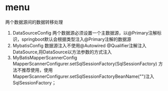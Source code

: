 # menu
两个数据源间的数据转移处理

1. DataSourceConfig 
    两个数据源必须设置一个主数据源，以@Primary注解标识，springboot默认会根据类型注入@Primary注解的数据源
2. MybatisConfig
    数据源注入不使用@Autowired @Qualifier注解注入DataSource,将DataSource以方法参数的方式注入
3. MyBatisMapperScannerConfig
    MapperScannerConfigurer.setSqlSessionFactory(SqlSessionFactory) 方法不推荐使用，使用 MapperScannerConfigurer.setSqlSessionFactoryBeanName("")注入SqlSessionFactory；